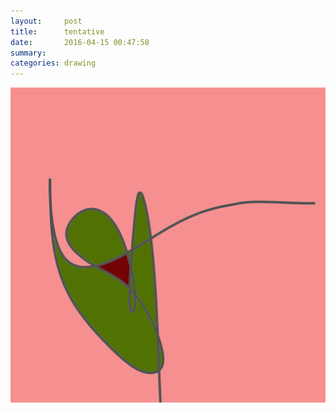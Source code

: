 ```yaml
---
layout:     post
title:      tentative
date:       2016-04-15 00:47:58
summary:    
categories: drawing
---
```

![tentative](/images/diary/tentative.png "I am too depressed for that.")
